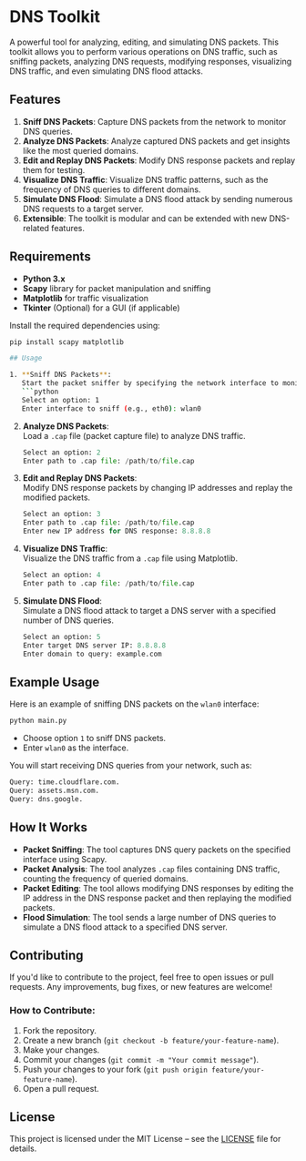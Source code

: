 # DNS Toolkit

A powerful tool for analyzing, editing, and simulating DNS packets. This toolkit allows you to perform various operations on DNS traffic, such as sniffing packets, analyzing DNS requests, modifying responses, visualizing DNS traffic, and even simulating DNS flood attacks.

## Features

1. **Sniff DNS Packets**: Capture DNS packets from the network to monitor DNS queries.
2. **Analyze DNS Packets**: Analyze captured DNS packets and get insights like the most queried domains.
3. **Edit and Replay DNS Packets**: Modify DNS response packets and replay them for testing.
4. **Visualize DNS Traffic**: Visualize DNS traffic patterns, such as the frequency of DNS queries to different domains.
5. **Simulate DNS Flood**: Simulate a DNS flood attack by sending numerous DNS requests to a target server.
6. **Extensible**: The toolkit is modular and can be extended with new DNS-related features.

## Requirements

- **Python 3.x**  
- **Scapy** library for packet manipulation and sniffing  
- **Matplotlib** for traffic visualization  
- **Tkinter** (Optional) for a GUI (if applicable)

Install the required dependencies using:

```bash
pip install scapy matplotlib

## Usage

1. **Sniff DNS Packets**:  
   Start the packet sniffer by specifying the network interface to monitor (e.g., `eth0`, `wlan0`).
   ```python
   Select an option: 1
   Enter interface to sniff (e.g., eth0): wlan0
   ```

2. **Analyze DNS Packets**:  
   Load a `.cap` file (packet capture file) to analyze DNS traffic.
   ```python
   Select an option: 2
   Enter path to .cap file: /path/to/file.cap
   ```

3. **Edit and Replay DNS Packets**:  
   Modify DNS response packets by changing IP addresses and replay the modified packets.
   ```python
   Select an option: 3
   Enter path to .cap file: /path/to/file.cap
   Enter new IP address for DNS response: 8.8.8.8
   ```

4. **Visualize DNS Traffic**:  
   Visualize the DNS traffic from a `.cap` file using Matplotlib.
   ```python
   Select an option: 4
   Enter path to .cap file: /path/to/file.cap
   ```

5. **Simulate DNS Flood**:  
   Simulate a DNS flood attack to target a DNS server with a specified number of DNS queries.
   ```python
   Select an option: 5
   Enter target DNS server IP: 8.8.8.8
   Enter domain to query: example.com
   ```

## Example Usage

Here is an example of sniffing DNS packets on the `wlan0` interface:

```bash
python main.py
```
- Choose option `1` to sniff DNS packets.
- Enter `wlan0` as the interface.

You will start receiving DNS queries from your network, such as:
```bash
Query: time.cloudflare.com.
Query: assets.msn.com.
Query: dns.google.
```

## How It Works

- **Packet Sniffing**: The tool captures DNS query packets on the specified interface using Scapy.
- **Packet Analysis**: The tool analyzes `.cap` files containing DNS traffic, counting the frequency of queried domains.
- **Packet Editing**: The tool allows modifying DNS responses by editing the IP address in the DNS response packet and then replaying the modified packets.
- **Flood Simulation**: The tool sends a large number of DNS queries to simulate a DNS flood attack to a specified DNS server.

## Contributing

If you'd like to contribute to the project, feel free to open issues or pull requests. Any improvements, bug fixes, or new features are welcome!

### How to Contribute:

1. Fork the repository.
2. Create a new branch (`git checkout -b feature/your-feature-name`).
3. Make your changes.
4. Commit your changes (`git commit -m "Your commit message"`).
5. Push your changes to your fork (`git push origin feature/your-feature-name`).
6. Open a pull request.

## License

This project is licensed under the MIT License – see the [LICENSE](LICENSE) file for details.
